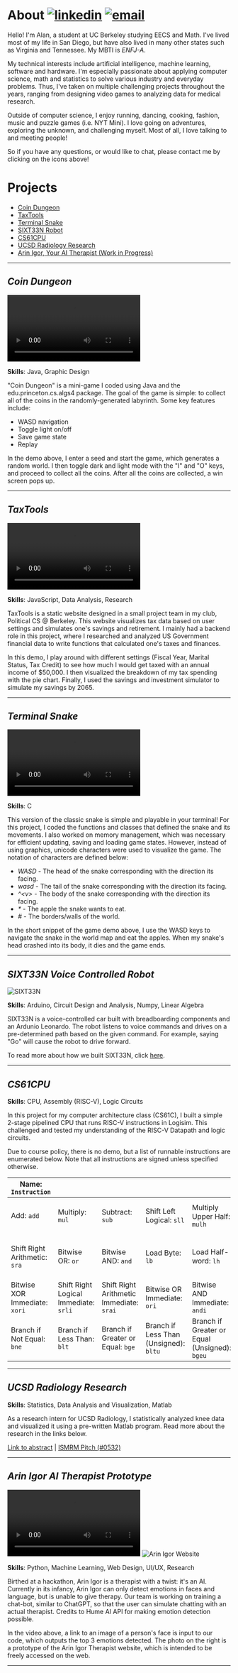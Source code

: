 # About   [![linkedin](img/linkedin.png)](http://linkedin.com/in/alan-bao/)  <a href="mailto:alanb@berkeley.edu">![email](img/email.png)</a>
Hello! I'm Alan, a student at UC Berkeley studying EECS and Math. I've lived most of my life in San Diego, but have also lived in many other states such as Virginia and Tennessee. My MBTI is *ENFJ-A*.

My technical interests include artificial intelligence, machine learning, software and hardware. I'm especially passionate about applying computer science, math and statistics to solve various industry and everyday problems. Thus, I've taken on multiple challenging projects throughout the years, ranging from designing video games to analyzing data for medical research.

Outside of computer science, I enjoy running, dancing, cooking, fashion, music and puzzle games (i.e. NYT Mini). I love going on adventures, exploring the unknown, and challenging myself. Most of all, I love talking to and meeting people!

So if you have any questions, or would like to chat, please contact me by clicking on the icons above!


# Projects
- [Coin Dungeon](#coin-dungeon)
- [TaxTools](#taxtools)
- [Terminal Snake](#terminal-snake)
- [SIXT33N Robot](#sixt33n-voice-controlled-robot)
- [CS61CPU](#cs61cpu)
- [UCSD Radiology Research](#ucsd-radiology-research)
- [Arin Igor, Your AI Therapist (Work in Progress)](#arin-igor-ai-therapist-prototype)

---

## *Coin Dungeon*
![coindungeon](/vid/coindungeon.mp4)

**Skills**: Java, Graphic Design

"Coin Dungeon" is a mini-game I coded using Java and the edu.princeton.cs.algs4 package. The goal of the game is simple: to collect all of the coins in the randomly-generated labyrinth. Some key features include:
- WASD navigation
- Toggle light on/off
- Save game state
- Replay

In the demo above, I enter a seed and start the game, which generates a random world. I then toggle dark and light mode with the "I" and "O" keys, and proceed to collect all the coins. After all the coins are collected, a win screen pops up.

___

## *TaxTools*
![PCSTaxTools](/vid/pcstaxtools.mp4)

**Skills**: JavaScript, Data Analysis, Research

TaxTools is a static website designed in a small project team in my club, Political CS @ Berkeley. This website visualizes tax data based on user settings and simulates one's savings and retirement. I mainly had a backend role in this project, where I researched and analyzed US Government financial data to write functions that calculated one's taxes and finances.

In this demo, I play around with different settings (Fiscal Year, Marital Status, Tax Credit) to see how much I would get taxed with an annual income of $50,000. I then visualized the breakdown of my tax spending with the pie chart. Finally, I used the savings and investment simulator to simulate my savings by 2065.

___

## *Terminal Snake*
![Terminal Snake](/vid/snake.mp4)

**Skills**: C

This version of the classic snake is simple and playable in your terminal! For this project, I coded the functions and classes that defined the snake and its movements. I also worked on memory management, which was necessary for efficient updating, saving and loading game states. However, instead of using graphics, unicode characters were used to visualize the game. The notation of characters are defined below:
- *WASD* - The head of the snake corresponding with the direction its facing.
- *wasd* - The tail of the snake corresponding with the direction its facing.
- *^\<v\>* - The body of the snake corresponding with the direction its facing.
- *\** - The apple the snake wants to eat.
- *#* - The borders/walls of the world.

In the short snippet of the game demo above, I use the WASD keys to navigate the snake in the world map and eat the apples. When my snake's head crashed into its body, it dies and the game ends.

___

## *SIXT33N Voice Controlled Robot*
![SIXT33N](/img/SIXT33N.png)

**Skills**: Arduino, Circuit Design and Analysis, Numpy, Linear Algebra

SIXT33N is a voice-controlled car built with breadboarding components and an Ardunio Leonardo. The robot listens to voice commands and drives on a pre-determined path based on the given command. For example, saying "Go" will cause the robot to drive forward.

To read more about how we built SIXT33N, click [here](https://drive.google.com/file/d/1qSTKLlG3OlZxq7_wYcXO00HrnyB-NUdB/view?usp=sharing).

___

## *CS61CPU*
**Skills**: CPU, Assembly (RISC-V), Logic Circuits

In this project for my computer architecture class (CS61C), I built a simple 2-stage pipelined CPU that runs RISC-V instructions in Logisim. This challenged and tested my understanding of the RISC-V Datapath and logic circuits.

Due to course policy, there is no demo, but a list of runnable instructions are enumerated below. Note that all instructions are signed unless specified otherwise.

|Name: ```Instruction```|||||||||
|---|---|---|---|---|---|---|---|---|
|Add: ```add```|Multiply: ```mul```|Subtract: ```sub```|Shift Left Logical: ```sll```|Multiply Upper Half: ```mulh```|Multiply Upper Half (Unsigned): ```mulhu```|Set Less Than: ```slt```|Bitwise XOR: ```xor```|Shift Right Logical: ```srl```|
|Shift Right Arithmetic: ```sra```|Bitwise OR: ```or```|Bitwise AND: ```and```|Load Byte: ```lb```|Load Half-word: ```lh```|Load Word: ```lw```|Add Immediate: ```addi```|Shift Logical Left Immediate: ```slli```|Set Less Than Immediate: ```slti```|
|Bitwise XOR Immediate: ```xori```|Shift Right Logical Immediate: ```srli```|Shift Right Arithmetic Immediate: ```srai```|Bitwise OR Immediate: ```ori```|Bitwise AND Immediate: ```andi```|Store Byte: ```sb```|Store Half-word: ```sh```|Store Word: ```sw```|Branch if Equal: ```beq```|
|Branch if Not Equal: ```bne```|Branch if Less Than: ```blt```|Branch if Greater or Equal: ```bge```|Branch if Less Than (Unsigned): ```bltu```|Branch if Greater or Equal (Unsigned): ```bgeu```|Add Upper Immediate to PC: ```auipc```|Load Upper Immediate: ```lui```|Jump and Link: ```jal```|Jump and Link Register: ```jalr```|

___

## *UCSD Radiology Research*
**Skills**: Statistics, Data Analysis and Visualization, Matlab

As a research intern for UCSD Radiology, I statistically analyzed knee data and visualized it using a pre-written Matlab program. Read more about the research in the links below.

[Link to abstract](https://drive.google.com/file/d/14HTdGWiZePESkoU4TQ5-qmgxxBq_0krJ/view?usp=sharing)  \|  [ISMRM Pitch (#0532)](https://www.ismrm.org/22/program-files/PP-17.htm)

___

## *Arin Igor AI Therapist Prototype*
![Arin Igor Code Demo](/vid/arin_igor.mp4)    ![Arin Igor Website](/img/arin_igor.png)

**Skills**: Python, Machine Learning, Web Design, UI/UX, Research

Birthed at a hackathon, Arin Igor is a therapist with a twist: it's an AI. Currently in its infancy, Arin Igor can only detect emotions in faces and language, but is unable to give therapy. Our team is working on training a chat-bot, similar to ChatGPT, so that the user can simulate chatting with an actual therapist. Credits to Hume AI API for making emotion detection possible.

In the video above, a link to an image of a person's face is input to our code, which outputs the top 3 emotions detected. The photo on the right is a prototype of the Arin Igor Therapist website, which is intended to be freely accessed on the web.

___
